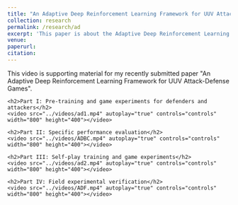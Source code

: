 ```yaml
---
title: "An Adaptive Deep Reinforcement Learning Framework for UUV Attack-Defense Games"
collection: research
permalink: /research/ad
excerpt: 'This paper is about the Adaptive Deep Reinforcement Learning Framework for UUV Attack-Defense Games.'
venue:
paperurl:
citation:
---
```



<html lang="en">
<head>
    <meta charset="UTF-8">
    <meta name="viewport" content="width=device-width, initial-scale=1.0">
    <title>Supporting Material</title>
</head>
<body>
    <p>This video is supporting material for my recently submitted paper "An Adaptive Deep Reinforcement Learning Framework for UUV Attack-Defense Games".</p>
    
    <h2>Part I: Pre-training and game experiments for defenders and attackers</h2>
    <video src="../videos/ad1.mp4" autoplay="true" controls="controls" width="800" height="400"></video>

    <h2>Part II: Specific performance evaluation</h2>
    <video src="../videos/ADBC.mp4" autoplay="true" controls="controls" width="800" height="400"></video>

    <h2>Part III: Self-play training and game experiments</h2>
    <video src="../videos/ad2.mp4" autoplay="true" controls="controls" width="800" height="400"></video>

    <h2>Part IV: Field experimental verification</h2>
    <video src="../videos/ADF.mp4" autoplay="true" controls="controls" width="800" height="400"></video>
</body>
</html>
